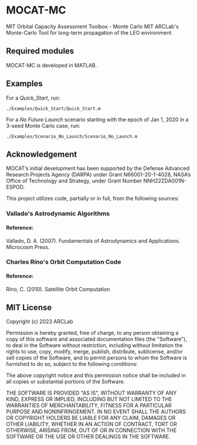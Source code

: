 # MOCAT-MC
MIT Orbital Capacity Assessment Toolbox - Monte Carlo
MIT ARCLab's Monte-Carlo Tool for long-term propagation of the LEO environment

## Required modules
MOCAT-MC is developed in MATLAB.

## Examples
For a _Quick_Start_, run:

`./Examples/Quick_Start/Quick_Start.m`

For a _No Future Launch_ scenario starting with the epoch of Jan 1, 2020 in a 3-seed Monte Carlo case, run:

`./Examples/Scenario_No_Launch/Scenario_No_Launch.m`

## Acknowledgement

MOCAT’s initial development has been supported by the Defense Advanced Research Projects Agency (DARPA) under Grant N66001-20-1-4028, NASA’s Office of Technology and Strategy, under Grant Number NNH22ZDA001N-ESPOD.

This project utilizes code, partially or in full, from the following sources:

### Vallado's Astrodynamic Algorithms

#### Reference:
Vallado, D. A. (2007). Fundamentals of Astrodynamics and Applications. Microcosm Press.

### Charles Rino's Orbit Computation Code

#### Reference:
Rino, C. (2010). Satellite Orbit Computation

## MIT License

Copyright (c) 2023 ARCLab

Permission is hereby granted, free of charge, to any person obtaining a copy
of this software and associated documentation files (the "Software"), to deal
in the Software without restriction, including without limitation the rights
to use, copy, modify, merge, publish, distribute, sublicense, and/or sell
copies of the Software, and to permit persons to whom the Software is
furnished to do so, subject to the following conditions:

The above copyright notice and this permission notice shall be included in
all copies or substantial portions of the Software.

THE SOFTWARE IS PROVIDED "AS IS", WITHOUT WARRANTY OF ANY KIND, EXPRESS OR
IMPLIED, INCLUDING BUT NOT LIMITED TO THE WARRANTIES OF MERCHANTABILITY,
FITNESS FOR A PARTICULAR PURPOSE AND NONINFRINGEMENT. IN NO EVENT SHALL THE
AUTHORS OR COPYRIGHT HOLDERS BE LIABLE FOR ANY CLAIM, DAMAGES OR OTHER
LIABILITY, WHETHER IN AN ACTION OF CONTRACT, TORT OR OTHERWISE, ARISING FROM,
OUT OF OR IN CONNECTION WITH THE SOFTWARE OR THE USE OR OTHER DEALINGS IN
THE SOFTWARE.
